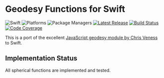 # Geodesy Functions for Swift

![Swift](http://img.shields.io/badge/swift-4.2-brightgreen.svg)
![Platforms](https://img.shields.io/badge/platforms-macOS%20%7C%20Linux-blue.svg)
![Package Managers](https://img.shields.io/badge/package%20managers-SwiftPM-yellow.svg)
[![Latest Release](https://img.shields.io/github/release/florianreinhart/Geodesy.svg)](https://github.com/florianreinhart/Geodesy/releases/latest)
[![Build Status](https://travis-ci.org/florianreinhart/Geodesy.svg?branch=master)](https://travis-ci.org/florianreinhart/Geodesy)
[![Code Coverage](https://codecov.io/gh/florianreinhart/Geodesy/branch/master/graph/badge.svg)](https://codecov.io/gh/florianreinhart/Geodesy)

This is a port of the excellent [JavaScript geodesy module by Chris Veness](https://github.com/chrisveness/geodesy) to Swift.

## Implementation Status

All spherical functions are implemented and tested.
